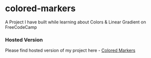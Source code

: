 # colored-markers
A Project I have built while learning about Colors &amp; Linear Gradient on FreeCodeCamp

### Hosted Version
Please find hosted version of my project here - [Colored Markers](https://prabhu30.github.io/colored-markers/)
